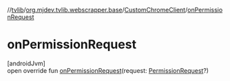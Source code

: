 //[tvlib](../../../index.md)/[org.mjdev.tvlib.webscrapper.base](../index.md)/[CustomChromeClient](index.md)/[onPermissionRequest](on-permission-request.md)

# onPermissionRequest

[androidJvm]\
open override fun [onPermissionRequest](on-permission-request.md)(request: [PermissionRequest](https://developer.android.com/reference/kotlin/android/webkit/PermissionRequest.html)?)
